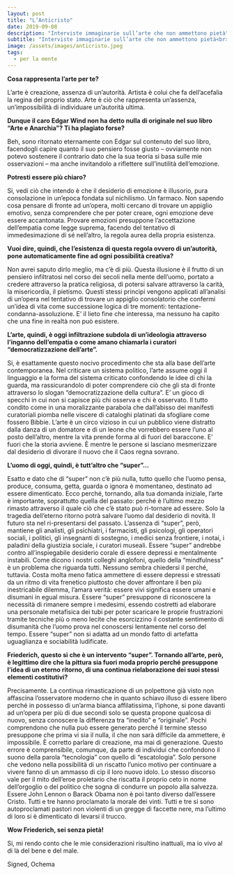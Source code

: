 ```yaml
---
layout: post
title: "L’Anticristo"
date: 2019-09-08
description: "Interviste immaginarie sull’arte che non ammettono pietà"
subtitle: "Interviste immaginarie sull’arte che non ammettono pietà<br>Episodio I<br> <h1>Friederich Nietzsche</h1>"
image: /assets/images/anticristo.jpeg
tags:
  - per la mente
---
```




<b>Cosa rappresenta l’arte per te?</b>

L’arte è creazione, assenza di un’autorità. Artista è colui che fa dell’acefalia la regina del proprio stato. Arte è ciò che rappresenta un’assenza, un’impossibilità di individuare un’autorità ultima.

<b>Dunque il caro Edgar Wind non ha detto nulla di originale nel suo libro “Arte e Anarchia”? Ti ha plagiato forse?</b>

Beh, sono ritornato eternamente con Edgar sul contenuto del suo libro, facendogli capire quanto il suo pensiero fosse giusto – ovviamente non potevo sostenere il contrario dato che la sua teoria si basa sulle mie osservazioni – ma anche invitandolo a riflettere sull’inutilità dell’emozione.

<b>Potresti essere più chiaro?</b>

Si, vedi ciò che intendo è che il desiderio di emozione è illusorio, pura consolazione in un’epoca fondata sul nichilismo. Un farmaco. Non sapendo cosa pensare di fronte ad un’opera, molti cercano di trovare un appiglio emotivo, senza comprendere che per poter creare, ogni emozione deve essere accantonata. Provare emozioni presuppone l’accettazione dell’empatia come legge suprema, facendo del tentativo di immedesimazione di sé nell’altro, la regola aurea della propria esistenza.

<b>Vuoi dire, quindi, che l’esistenza di questa regola ovvero di un’autorità, pone automaticamente fine ad ogni possibilità creativa?</b>

Non avrei saputo dirlo meglio, ma c’è di più. Questa illusione è il frutto di un pensiero infiltratosi nel corso dei secoli nella mente dell’uomo, portato a credere attraverso la pratica religiosa, di potersi salvare attraverso la carità, la misericordia, il pietismo. Questi stessi principi vengono applicati all’analisi di un’opera nel tentativo di trovare un appiglio consolatorio che confermi un’idea di vita come successione logica di tre momenti: tentazione-condanna-assoluzione. E’ il lieto fine che interessa, ma nessuno ha capito che una fine in realtà non può esistere.

<b>L’arte, quindi, è oggi infiltrazione subdola di un’ideologia attraverso l’inganno dell’empatia o come amano chiamarla i curatori “democratizzazione dell’arte”.</b>

Si, è esattamente questo nocivo procedimento che sta alla base dell’arte contemporanea. Nel criticare un sistema politico, l’arte assume oggi il linguaggio e la forma del sistema criticato confondendo le idee di chi la guarda, ma rassicurandolo di poter comprendere ciò che gli sta di fronte attraverso lo slogan “democratizzazione della cultura”. E’ un gioco di specchi in cui non si capisce più chi osserva e chi è osservato. Il tutto condito come in una moralizzante parabola che dall’abisso dei manifesti curatoriali piomba nelle viscere di cataloghi platinati da sfogliare come fossero Bibbie. L’arte è un circo vizioso in cui un pubblico viene distratto dalla danza di un domatore e di un leone che vorrebbero essere l’uno al posto dell’altro, mentre la vita prende forma al di fuori del baraccone. E’ fuori che la storia avviene. È mentre le persone si lasciano mesmerizzare dal desiderio di divorare il nuovo che il Caos regna sovrano.

<b>L’uomo di oggi, quindi, è tutt’altro che “super”…</b>

Esatto e dato che di “super” non c’è più nulla, tutto quello che l’uomo pensa, produce, consuma, getta, guarda o ignora è momentaneo, destinato ad essere dimenticato. Ecco perché, tornando, alla tua domanda iniziale, l’arte è importante, soprattutto quella del passato: perché è l’ultimo mezzo rimasto attraverso il quale ciò che c’è stato può ri-tornare ad essere. Solo la tragedia dell’eterno ritorno potrà salvare l’uomo dal desiderio di novità. Il futuro sta nel ri-presentarsi del passato. L’assenza di “super”, però, mantiene gli analisti, gli psichiatri, i farmacisti, gli psicologi, gli operatori sociali, i politici, gli insegnanti di sostegno, i medici senza frontiere, i notai, i paladini della giustizia sociale, i curatori museali. Essere “super” andrebbe contro all’inspiegabile desiderio corale di essere depressi e mentalmente instabili. Come dicono i nostri colleghi anglofoni, quello della “mindfulness” è un problema che riguarda tutti. Nessuno sembra chiedersi il perché, tuttavia. Costa molta meno fatica ammettere di essere depressi e stressati da un ritmo di vita frenetico piuttosto che dover affrontare il ben più inestricabile dilemma, l’amara verità: essere vivi significa essere umani e disumani in egual misura. Essere “super” presuppone di riconoscere la necessità di rimanere sempre i medesimi, essendo costretti ad elaborare una personale metafisica dei tubi per poter scaricare le proprie frustrazioni tramite tecniche più o meno lecite che esorcizzino il costante sentimento di disumanità che l’uomo prova nel conoscersi lentamente nel corso del tempo. Essere “super” non si adatta ad un mondo fatto di artefatta uguaglianza e sociabilità ludificate.

<b>Friederich, questo sì che è un intervento “super”. Tornando all’arte, però, è legittimo dire che la pittura sia fuori moda proprio perché presuppone l’idea di un eterno ritorno, di una continua rielaborazione dei suoi stessi elementi costitutivi?</b>

Precisamente. La continua rimasticazione di un polpettone già visto non affascina l’osservatore moderno che in quanto schiavo illuso di essere libero perché in possesso di un’arma bianca affilatissima, l’iphone, si pone davanti ad un’opera per più di due secondi solo se questa propone qualcosa di nuovo, senza conoscere la differenza tra “inedito” e “originale”. Pochi comprendono che nulla può essere generato perché il termine stesso presuppone che prima vi sia il nulla, il che non sarà difficile da ammettere, è impossibile. È corretto parlare di creazione, ma mai di generazione. Questo errore è comprensibile, comunque, da parte di individui che confondono il suono della parola “tecnologia” con quello di “escatologia”. Solo persone che vedono nella possibilità di un riscatto l’unico motivo per continuare a vivere fanno di un ammasso di cip il loro nuovo idolo. Lo stesso discorso vale per il mito dell’eroe proletario che riscatta il proprio ceto in nome dell’orgoglio o del politico che sogna di condurre un popolo alla salvezza. Essere John Lennon o Barack Obama non è poi tanto diverso dall’essere Cristo. Tutti e tre hanno proclamato la morale dei vinti. Tutti e tre si sono autoproclamati pastori non violenti di un gregge di faccette nere, ma l’ultimo di loro si è dimenticato di levarsi il trucco.

<b>Wow Friederich, sei senza pietà!</b>

Si, mi rendo conto che le mie considerazioni risultino inattuali, ma io vivo al di là del bene e del male.

Signed, Ochema
